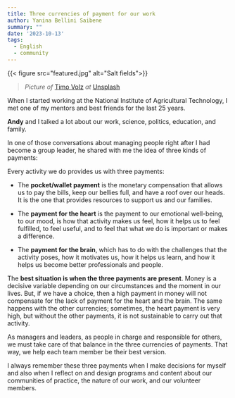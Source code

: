 ```yaml
---
title: Three currencies of payment for our work 
author: Yanina Bellini Saibene
summary: ""
date: '2023-10-13'
tags:
  - English
  - community
---
```



{{< figure src="featured.jpg" alt="Salt fields">}}

> _Picture of_ <a href="https://unsplash.com/es/@magict1911?utm_content=creditCopyText&utm_medium=referral&utm_source=unsplash">Timo Volz</a> _at_ <a href="https://unsplash.com/es/fotos/lPaVwVGDQUs?utm_content=creditCopyText&utm_medium=referral&utm_source=unsplash">Unsplash</a>
  
When I started working at the National Institute of Agricultural Technology, I met one of my mentors and best friends for the last 25 years.  

__Andy__ and I talked a lot about our work, science, politics, education, and family.

In one of those conversations about managing people right after I had become a group leader, he shared with me the idea of three kinds of payments:

Every activity we do provides us with three payments:

- The __pocket/wallet payment__ is the monetary compensation that allows us to pay the bills, keep our bellies full, and have a roof over our heads.  It is the one that provides resources to support us and our families.

- The __payment for the heart__ is the payment to our emotional well-being, to our mood, is how that activity makes us feel, how it helps us to feel fulfilled, to feel useful, and to feel that what we do is important or makes a difference.

- The __payment for the brain__, which has to do with the challenges that the activity poses, how it motivates us, how it helps us learn, and how it helps us become better professionals and people.

The __best situation is when the three payments are present__. Money is a decisive variable depending on our circumstances and the moment in our lives. But, if we have a choice, then a high payment in money will not compensate for the lack of payment for the heart and the brain. The same happens with the other currencies; sometimes, the heart payment is very high, but without the other payments, it is not sustainable to carry out that activity.

As managers and leaders, as people in charge and responsible for others, we must take care of that balance in the three currencies of payments. That way, we help each team member be their best version.

I always remember these three payments when I make decisions for myself and also when I reflect on and design programs and content about our communities of practice, the nature of our work, and our volunteer members.
